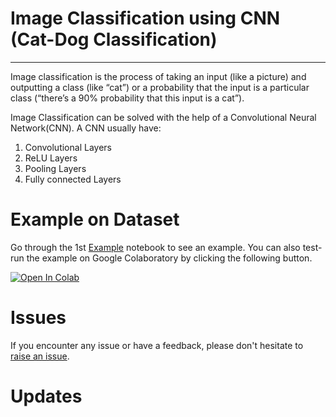 # Image Classification using CNN (Cat-Dog Classification)
---

Image classification is the process of taking an input (like a picture) and outputting a class (like “cat”) or a probability that the input is a particular class (“there’s a 90% probability that this input is a cat”).

Image Classification can be solved with the help of a Convolutional Neural Network(CNN). A CNN usually have:

1. Convolutional Layers
2. ReLU Layers
3. Pooling Layers
4. Fully connected Layers

# Example on Dataset

Go through the 1st [Example](https://github.com/shubhamjain02/Deep-Learning-Projects/blob/master/1.%20Cat%20Dog%20Classification/Cat_Dog_usingCNN.ipynb) notebook to see an example.
You can also test-run the example on Google Colaboratory by clicking the following button.

[![Open In Colab](https://colab.research.google.com/assets/colab-badge.svg)](https://colab.research.google.com/github/shubhamjain02/Deep-Learning-Projects/blob/master/1.%20Cat%20Dog%20Classification/Cat_Dog_usingCNN.ipynb)

# Issues

If you encounter any issue or have a feedback, please don't hesitate to [raise an issue](https://github.com/shubhamjain02/Deep-Learning-Projects/issues).

# Updates
